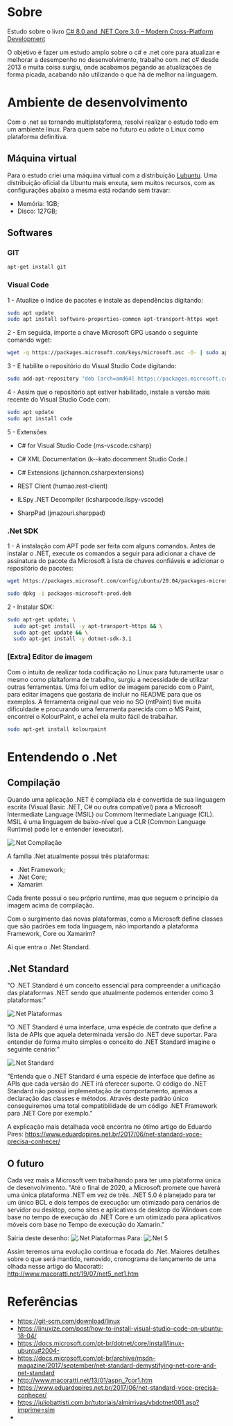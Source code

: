 # Sobre
Estudo sobre o livro [C# 8.0 and .NET Core 3.0 – Modern Cross-Platform Development](https://www.amazon.com.br/8-0-NET-Core-3-0-Cross-Platform/dp/1788478126)

O objetivo é fazer um estudo amplo sobre o c# e .net core para atualizar e melhorar a desempenho no desenvolvimento, trabalho com .net c# desde 2013 e muita coisa surgiu, onde acabamos pegando as atualizações de forma picada, acabando não utilizando o que há de melhor na línguagem.

# Ambiente de desenvolvimento
Com o .net se tornando multiplataforma, resolvi realizar o estudo todo em um ambiente linux. Para quem sabe no futuro eu adote o Linux como plataforma definitiva.

## Máquina virtual
Para o estudo criei uma máquina virtual com a distribuição [Lubuntu](https://lubuntu.net/). Uma distribuição oficial da Ubuntu mais enxuta, sem muitos recursos, com as configurações abaixo a mesma está rodando sem travar:
- Memória: 1GB;
- Disco: 127GB;

## Softwares
### GIT
```sh 
apt-get install git 
```

### Visual Code
1 - Atualize o índice de pacotes e instale as dependências digitando:
```sh 
sudo apt update
sudo apt install software-properties-common apt-transport-https wget
```

2 - Em seguida, importe a chave Microsoft GPG usando o seguinte comando wget:
```sh
wget -q https://packages.microsoft.com/keys/microsoft.asc -O- | sudo apt-key add -
```

3 - E habilite o repositório do Visual Studio Code digitando:
```sh
sudo add-apt-repository "deb [arch=amd64] https://packages.microsoft.com/repos/vscode stable main"
```

4 - Assim que o repositório apt estiver habilitado, instale a versão mais recente do Visual Studio Code com:
```sh
sudo apt update
sudo apt install code
```

5 - Extensões

- C# for Visual Studio Code
(ms-vscode.csharp)

- C# XML Documentation
(k--kato.docomment Studio Code.)

- C# Extensions
(jchannon.csharpextensions)

- REST Client
(humao.rest-client)

- ILSpy .NET Decompiler
(icsharpcode.ilspy-vscode)

- SharpPad
(jmazouri.sharppad)


### .Net SDK
1 - A instalação com APT pode ser feita com alguns comandos. Antes de instalar o .NET, execute os comandos a seguir para adicionar a chave de assinatura do pacote da Microsoft à lista de chaves confiáveis e adicionar o repositório de pacotes:
```sh
wget https://packages.microsoft.com/config/ubuntu/20.04/packages-microsoft-prod.deb -O packages-microsoft-prod.debsudo apt install code

sudo dpkg -i packages-microsoft-prod.deb
```

2 - Instalar SDK:
```sh
sudo apt-get update; \
  sudo apt-get install -y apt-transport-https && \
  sudo apt-get update && \
  sudo apt-get install -y dotnet-sdk-3.1
```

### [Extra] Editor de imagem 
Com o intuito de realizar toda codificação no Linux para futuramente usar o mesmo como plaltaforma de trabalho, surgiu a necessidade de utilizar outras ferramentas. Uma foi um editor de imagem parecido com o Paint, para editar imagens que gostaria de incluir no README para que os exemplos. A ferramenta original que veio no SO (mtPaint) tive muita dificuldade e procurando uma ferramenta parecida com o MS Paint, encontrei o KolourPaint, e achei ela muito fácil de trabalhar.
```sh
sudo apt-get install kolourpaint 
```


# Entendendo o .Net
## Compilação
Quando uma aplicação .NET é compilada ela é convertida de sua linguagem escrita (Visual Basic .NET, C# ou outra compatível) para a Microsoft Intermediate Language (MSIL) ou Commom Itermediate Language (CIL). MSIL é uma linguagem de baixo-nível que a CLR (Common Language Runtime) pode ler e entender (executar).

![.Net Compilação](imagens/dotnet-compilacao.png)
 
A família .Net atualmente possui três plataformas:
- .Net Framework;
- .Net Core;
- Xamarim

Cada frente possui o seu próprio runtime, mas que seguem o principio da imagem acima de compilação.

Com o surgimento das novas plataformas, como a Microsoft define classes que são padrões em toda línguagem, não importando a plataforma Framework, Core ou Xamarim?

Ai que entra o .Net Standard.

## .Net Standard
"O .NET Standard é um conceito essencial para compreender a unificação das plataformas .NET sendo que atualmente podemos entender como 3 plataformas:"

![.Net Plataformas](dotnet-plataformas.png)

"O .NET Standard é uma interface, uma espécie de contrato que define a lista de APIs que aquela determinada versão do .NET deve suportar. Para entender de forma muito simples o conceito do .NET Standard imagine o seguinte cenário:"

![.Net Standard](dotnet-standard.jpg)

"Entenda que o .NET Standard é uma espécie de interface que define as APIs que cada versão do .NET irá oferecer suporte. O código do .NET Standard não possui implementação de comportamento, apenas a declaração das classes e métodos. Através deste padrão único conseguiremos uma total compatibilidade de um código .NET Framework para .NET Core por exemplo."

A explicação mais detalhada você encontra no ótimo artigo do Eduardo Pires: https://www.eduardopires.net.br/2017/06/net-standard-voce-precisa-conhecer/

## O futuro
Cada vez mais a Microsoft vem trabalhando para ter uma plataforma única de desenvolvimento. "Até o final de 2020, a Microsoft promete que haverá uma única plataforma .NET em vez de três. .NET 5.0 é planejado para ter um único BCL e dois tempos de execução: um
otimizado para cenários de servidor ou desktop, como sites e aplicativos de desktop do Windows
com base no tempo de execução do .NET Core e um otimizado para aplicativos móveis com base no
Tempo de execução do Xamarin."

Sairia deste desenho:
![.Net Plataformas](dotnet-plataformas.png)
Para:
![.Net 5](dotnet-5.jpg)

Assim teremos uma evolução continua e focada do .Net.
Maiores detalhes sobre o que será mantido, removido, cronograma de lançamento de uma olhada nesse artigo do Macoratti: http://www.macoratti.net/19/07/net5_net1.htm

# Referências
- https://git-scm.com/download/linux
- https://linuxize.com/post/how-to-install-visual-studio-code-on-ubuntu-18-04/
- https://docs.microsoft.com/pt-br/dotnet/core/install/linux-ubuntu#2004-
- https://docs.microsoft.com/pt-br/archive/msdn-magazine/2017/september/net-standard-demystifying-net-core-and-net-standard
- http://www.macoratti.net/13/01/aspn_7cor1.htm
- https://www.eduardopires.net.br/2017/06/net-standard-voce-precisa-conhecer/
- https://juliobattisti.com.br/tutoriais/almirrivas/vbdotnet001.asp?imprime=sim
- 
